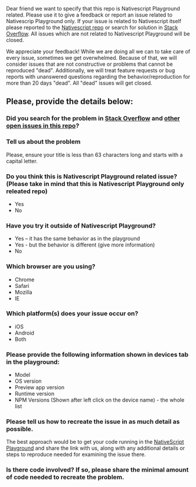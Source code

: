Dear friend we want to specify that this repo is Nativescript Playground related. 
Please use it to give a feedback or report an issue related to Nativescrip Playground only.
If your issue is related to Nativescript itself please reported to the [Nativescript repo](https://github.com/NativeScript/nativescript/issues)
or search for solution in [Stack Overflow](https://stackoverflow.com/questions/tagged/nativescript).
All issues which are not related to Nativescript Playground will be closed. 

We appreciate your feedback! While we are doing all we can to take care of every
issue, sometimes we get overwhelmed. Because of that, we will consider issues
that are not constructive or problems that cannot be reproduced "dead".
Additionally, we will treat feature requests or bug reports with unanswered
questions regarding the behavior/reproduction for more than 20 days "dead". All
"dead" issues will get closed.

## Please, provide the details below:

### Did you search for the problem in [Stack Overflow](https://stackoverflow.com/questions/tagged/nativescript%20playground) and [other open issues in this repo](https://github.com/NativeScript/playground-feedback/issues)?

### Tell us about the problem
Please, ensure your title is less than 63 characters long and starts with a capital
letter.

### Do you think this is Nativescript Playground related issue?(Please take in mind that this is Nativescript Playground only releated repo)
- Yes
- No

### Have you try it outside of Nativescript Playground?
- Yes – it has the same behavior as in the playground
- Yes - but the behavior is different (give more information)
- No

### Which browser are you using?
- Chrome
- Safari
- Mozilla
- IE

### Which platform(s) does your issue occur on?
- iOS
- Android
- Both

### Please provide the following information shown in devices tab in the playground:
- Model
- OS version
- Preview app version
- Runtime version
- NPM Versions (Shown after left click on the device name) - the whole list 

### Please tell us how to recreate the issue in as much detail as possible.
The best approach would be to get your code running in the [NativeScript Playground](https://play.nativescript.org) and share the link with us, along with any additional details or steps to reproduce needed for examining the issue there. 

### Is there code involved? If so, please share the minimal amount of code needed to recreate the problem.
